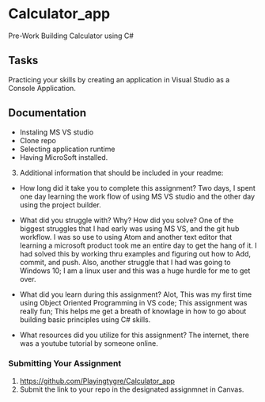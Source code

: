 # Calculator_app
Pre-Work Building Calculator using C#

## Tasks
Practicing your skills by creating an application in Visual Studio as a Console Application.

## Documentation
- Instaling MS VS studio
- Clone repo
- Selecting application runtime
- Having MicroSoft installed.

3. Additional information that should be included in your readme:
  - How long did it take you to complete this assignment?
  Two days, I spent one day learning the work flow of using MS VS studio and the other day using the project builder. 

  - What did you struggle with? Why? How did you solve?
  One of the biggest struggles that I had early was using MS VS, and the git hub workflow. I was so use to using Atom and another text editor that 
  learning a microsoft product took me an entire day to get the hang of it. I had solved this by working thru examples and figuring out how to Add, commit, and push.
  Also, another struggle that I had was going to Windows 10; I am a linux user and this was a huge hurdle for me to get over. 

  - What did you learn during this assignment?
  Alot, This was my first time using Object Oriented Programming in VS code; This assignment was really fun;
  This helps me get a breath of knowlage in how to go about building basic principles using C# skills.

  - What resources did you utilize for this assignment?
  The internet, there was a youtube tutorial by someone online.

### Submitting Your Assignment
1. https://github.com/Playingtygre/Calculator_app
2. Submit the link to your repo in the designated assignmnet in Canvas. 